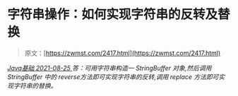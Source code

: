 <!--yml
category: 未分类
date: 0001-01-01 00:00:00
-->

# 字符串操作：如何实现字符串的反转及替换

> 原文：[https://zwmst.com/2417.html](https://zwmst.com/2417.html)

   [ *Java基础* ](https://zwmst.com/java%e5%9f%ba%e7%a1%80)*[ <time datetime="2021-08-25T09:32:05+08:00"> 2021-08-25 </time> ](https://zwmst.com/2417.html)  答：可用字符串构造一 StringBuffer 对象,然后调用 StringBuffer 中的 reverse方法即可实现字符串的反转,调用 replace 方法即可实现字符串的替换。*